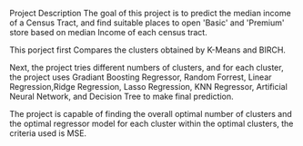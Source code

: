 Project Description
The goal of this project is to predict the median income of a Census Tract, and find suitable places to open 'Basic' and 'Premium' store based on median Income of each census tract.

This porject first Compares the clusters obtained by K-Means and BIRCH.

Next, the project tries different numbers of clusters, and for each cluster, the project uses Gradiant Boosting Regressor, Random Forrest, Linear Regression,Ridge Regression, Lasso Regression, KNN Regressor, Artificial Neural Network, and Decision Tree to make final prediction.

The project is capable of finding the overall optimal number of clusters and the optimal regressor model for each cluster within the optimal clusters, the criteria used is MSE.
